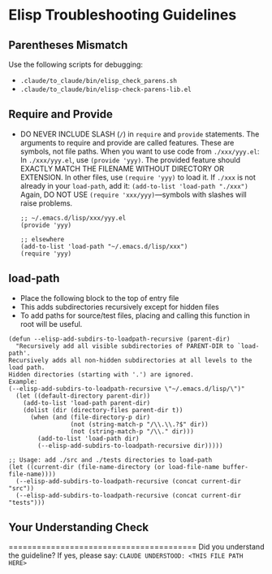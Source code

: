 <!-- ---
!-- Timestamp: 2025-05-30 08:19:08
!-- Author: ywatanabe
!-- File: /home/ywatanabe/.dotfiles/.claude/to_claude/guidelines/elisp/IMPORTANT-ELISP-01-basic.md
!-- --- -->

# Elisp Troubleshooting Guidelines

## Parentheses Mismatch
Use the following scripts for debugging:
  - `.claude/to_claude/bin/elisp_check_parens.sh`
  - `.claude/to_claude/bin/elisp-check-parens-lib.el`

## Require and Provide
- DO NEVER INCLUDE SLASH (`/`) in `require` and `provide` statements.
  The arguments to require and provide are called features. These are symbols, not file paths.
  When you want to use code from `./xxx/yyy.el`:
  In `./xxx/yyy.el`, use `(provide 'yyy)`. 
  The provided feature should EXACTLY MATCH THE FILENAME WITHOUT DIRECTORY OR EXTENSION.
  In other files, use `(require 'yyy)` to load it.
  If `./xxx` is not already in your `load-path`, add it:
  `(add-to-list 'load-path "./xxx")`
  Again, DO NOT USE `(require 'xxx/yyy)`—symbols with slashes will raise problems.
  ```elisp
  ;; ~/.emacs.d/lisp/xxx/yyy.el
  (provide 'yyy)
  
  ;; elsewhere
  (add-to-list 'load-path "~/.emacs.d/lisp/xxx")
  (require 'yyy)
  ```

## load-path
- Place the following block to the top of entry file
- This adds subdirectories recursively except for hidden files
- To add paths for source/test files, placing and calling this function in root will be useful.

```elisp
(defun --elisp-add-subdirs-to-loadpath-recursive (parent-dir)
  "Recursively add all visible subdirectories of PARENT-DIR to `load-path'.
Recursively adds all non-hidden subdirectories at all levels to the load path.
Hidden directories (starting with '.') are ignored.
Example:
(--elisp-add-subdirs-to-loadpath-recursive \"~/.emacs.d/lisp/\")"
  (let ((default-directory parent-dir))
    (add-to-list 'load-path parent-dir)
    (dolist (dir (directory-files parent-dir t))
      (when (and (file-directory-p dir)
                 (not (string-match-p "/\\.\\.?$" dir))
                 (not (string-match-p "/\\." dir)))
        (add-to-list 'load-path dir)
        (--elisp-add-subdirs-to-loadpath-recursive dir)))))

;; Usage: add ./src and ./tests directories to load-path
(let ((current-dir (file-name-directory (or load-file-name buffer-file-name))))
  (--elisp-add-subdirs-to-loadpath-recursive (concat current-dir "src"))
  (--elisp-add-subdirs-to-loadpath-recursive (concat current-dir "tests")))
```

## Your Understanding Check
========================================
Did you understand the guideline? If yes, please say:
`CLAUDE UNDERSTOOD: <THIS FILE PATH HERE>`

<!-- EOF -->
